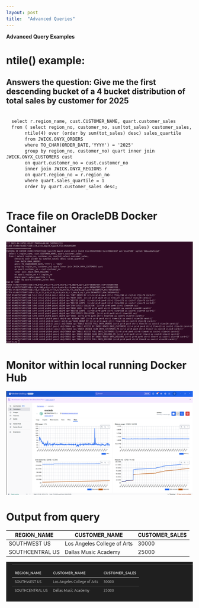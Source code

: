 ```yaml
---
layout: post
title:  "Advanced Queries"
---
```

**Advanced Query Examples**

<h1>ntile() example:</h1>
<h2>Answers the question: Give me the first descending bucket of a 4 bucket distribution of total sales by customer for 2025</h2>
<pre>
  <code>
  select r.region_name, cust.CUSTOMER_NAME, quart.customer_sales
  from ( select region_no, customer_no, sum(tot_sales) customer_sales,
       ntile(4) over (order by sum(tot_sales) desc) sales_quartile
       from JWICK.ONYX_ORDERS
       where TO_CHAR(ORDER_DATE,'YYYY') = '2025'
       group by region_no, customer_no) quart inner join JWICK.ONYX_CUSTOMERS cust
       on quart.customer_no = cust.customer_no
       inner join JWICK.ONYX_REGIONS r
       on quart.region_no = r.region_no
       where quart.sales_quartile = 1
       order by quart.customer_sales desc;
  </code>
</pre>

<h1>Trace file on OracleDB Docker Container</h1>

![alt text](image.png)

<h1>Monitor within local running Docker Hub</h1>

![alt text](image-1.png)

<h1>Output from query</h1>

<table><thead><tr>	<th>REGION_NAME</th>
	<th>CUSTOMER_NAME</th>
	<th>CUSTOMER_SALES</th>
</tr></thead>
	<tr>
<td>SOUTHWEST US</td>
<td>Los Angeles College of Arts</td>
<td >30000</td>
	</tr>
	<tr>
<td>SOUTHCENTRAL US</td>
<td>Dallas Music Academy</td>
<td >25000</td>
	</tr>
</table>

![alt text](image-2.png)


